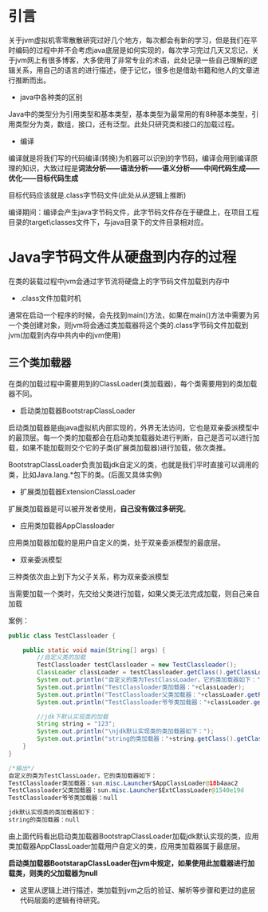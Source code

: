 
# 引言

关于jvm虚拟机零零散散研究过好几个地方，每次都会有新的学习，但是我们在平时编码的过程中并不会考虑java底层是如何实现的，每次学习完过几天又忘记，关于jvm网上有很多博客，大多使用了非常专业的术语，此处记录一些自己理解的逻辑关系，用自己的语言的进行描述，便于记忆，很多也是借助书籍和他人的文章进行推断而出。

* java中各种类的区别

Java中的类型分为引用类型和基本类型，基本类型为最常用的有8种基本类型，引用类型分为类，数组，接口，还有泛型。此处只研究类和接口的加载过程。

* 编译

编译就是将我们写的代码编译(转换)为机器可以识别的字节码，编译会用到编译原理的知识，大致过程是**词法分析——语法分析——语义分析——中间代码生成——优化——目标代码生成**

目标代码应该就是.class字节码文件(此处从从逻辑上推断)

编译期间：编译会产生java字节码文件，此字节码文件存在于硬盘上，在项目工程目录的target\classes文件下，与java目录下的文件目录相对应。

# Java字节码文件从硬盘到内存的过程

在类的装载过程中jvm会通过字节流将硬盘上的字节码文件加载到内存中

* .class文件加载时机

通常在启动一个程序的时候，会先找到main()方法，如果在main()方法中需要为另一个类创建对象，则jvm将会通过类加载器将这个类的.class字节码文件加载到jvm(加载到内存中共内中的jvm使用)



## 三个类加载器

在类的加载过程中需要用到的ClassLoader(类加载器)，每个类需要用到的类加载器不同。

* 启动类加载器BootstrapClassLoader

启动类加载器是由java虚拟机内部实现的，外界无法访问，它也是双亲委派模型中的最顶层。每一个类的加载都会在启动类加载器处进行判断，自己是否可以进行加载，如果不能加载则交个它的子类(扩展类加载器)进行加载，依次类推。

BootstrapClassLoader负责加载jdk自定义的类，也就是我们平时直接可以调用的类，比如Java.lang.*包下的类。(后面又具体实例)
 
* 扩展类加载器ExtensionClassLoader

扩展类加载器是可以被开发者使用，**自己没有做过多研究**。

* 应用类加载器AppClassloader

应用类加载器加载的是用户自定义的类，处于双亲委派模型的最底层。


* 双亲委派模型

三种类依次由上到下为父子关系，称为双亲委派模型

当需要加载一个类时，先交给父类进行加载，如果父类无法完成加载，则自己亲自加载


案例：
```java
public class TestClassloader {

	public static void main(String[] args) {
		//自定义类的加载
		TestClassloader testClassloader = new TestClassloader();
		ClassLoader classLoader = testClassloader.getClass().getClassLoader();
		System.out.println("自定义的类为TestClassLoader，它的类加载器如下：");
		System.out.println("TestClassloader类加载器："+classLoader);
		System.out.println("TestClassloader父类加载器："+classLoader.getParent());
		System.out.println("TestClassloader爷爷类加载器："+classLoader.getParent().getParent());

		//jdk下默认实现类的加载
		String string = "123";
		System.out.println("\njdk默认实现类的类加载器如下：");
		System.out.println("string的类加载器："+string.getClass().getClassLoader());
	}
}

/*输出*/
自定义的类为TestClassLoader，它的类加载器如下：
TestClassloader类加载器：sun.misc.Launcher$AppClassLoader@18b4aac2
TestClassloader父类加载器：sun.misc.Launcher$ExtClassLoader@1540e19d
TestClassloader爷爷类加载器：null

jdk默认实现类的类加载器如下：
string的类加载器：null
```

由上面代码看出启动类加载器BootstrapClassLoader加载jdk默认实现的类，应用类加载器AppClassLoader加载用户自定义的类，应用类加载器属于最底层。

**启动类加载器BootstarapClassLoader在jvm中规定，如果使用此加载器进行加载类，则类的父加载器为null**


* 这里从逻辑上进行描述，类加载到jvm之后的验证、解析等步骤和更过的底层代码层面的逻辑有待研究。







